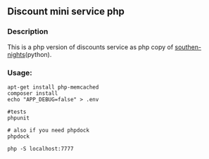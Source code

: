 ## Discount mini service php
### Description
This is a php version of discounts service as php copy of <a href="https://github.com/IternalWatchman/southen-nights">southen-nights</a>(python).
### Usage:
```
apt-get install php-memcached
composer install
echo "APP_DEBUG=false" > .env

#tests
phpunit

# also if you need phpdock
phpdock

php -S localhost:7777

